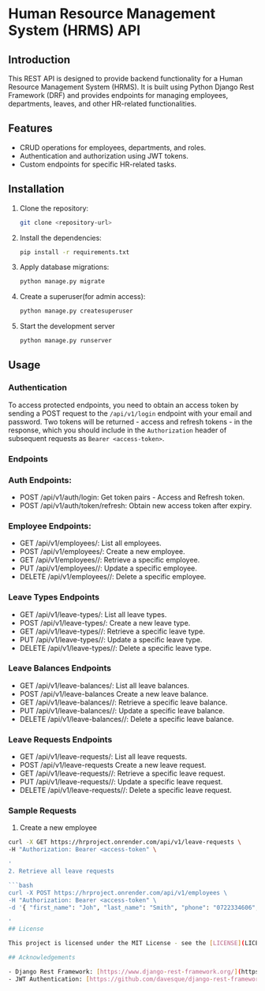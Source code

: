# Human Resource Management System (HRMS) API

## Introduction

This REST API is designed to provide backend functionality for a Human Resource Management System (HRMS). It is built using Python Django Rest Framework (DRF) and provides endpoints for managing employees, departments, leaves, and other HR-related functionalities.

## Features

- CRUD operations for employees, departments, and roles.
- Authentication and authorization using JWT tokens.
- Custom endpoints for specific HR-related tasks.

## Installation

1. Clone the repository:
   ```bash
   git clone <repository-url>

2. Install the dependencies:
   ```bash
   pip install -r requirements.txt
   
3. Apply database migrations:
      ```bash
   python manage.py migrate
      
4. Create a superuser(for admin access):
      ```bash
   python manage.py createsuperuser
      
5. Start the development server
   ```bash
   python manage.py runserver

## Usage

### Authentication
To access protected endpoints, you need to obtain an access token by sending a POST request to the `/api/v1/login` endpoint with your email and password. Two tokens will be returned - access and refresh tokens - in the response, which you should include in the `Authorization` header of subsequent requests as `Bearer <access-token>`.

### Endpoints

### Auth Endpoints:

- POST /api/v1/auth/login: Get token pairs - Access and Refresh token.
- POST /api/v1/auth/token/refresh: Obtain new access token after expiry.


### Employee Endpoints:
- GET /api/v1/employees/: List all employees.
- POST /api/v1/employees/: Create a new employee.
- GET /api/v1/employees/<employee-id>/: Retrieve a specific employee.
- PUT /api/v1/employees/<employee-id>/: Update a specific employee.
- DELETE /api/v1/employees/<employee-id>/: Delete a specific employee.

### Leave Types Endpoints
- GET /api/v1/leave-types/: List all leave types.
- POST /api/v1/leave-types/: Create a new leave type.
- GET /api/v1/leave-types/<leave-type-id>/: Retrieve a specific leave type.
- PUT /api/v1/leave-types/<leave-type-id>/: Update a specific leave type.
- DELETE /api/v1/leave-types/<leave-type-id>/: Delete a specific leave type.

### Leave Balances Endpoints
- GET /api/v1/leave-balances/: List all leave balances.
- POST /api/v1/leave-balances Create a new leave balance.
- GET /api/v1/leave-balances/<leave-balance-id>/: Retrieve a specific leave balance.
- PUT /api/v1/leave-balances/<leave-balance-id>/: Update a specific leave balance.
- DELETE /api/v1/leave-balances/<leave-balance-id>/: Delete a specific leave balance.

### Leave Requests Endpoints
- GET /api/v1/leave-requests/: List all leave requests.
- POST /api/v1/leave-requests Create a new leave request.
- GET /api/v1/leave-requests/<leave-request-id>/: Retrieve a specific leave request.
- PUT /api/v1/leave-requests/<leave-request-id>/: Update a specific leave request.
- DELETE /api/v1/leave-requests/<leave-request-id>/: Delete a specific leave request.

### Sample Requests
1. Create a new employee
```bash
curl -X GET https://hrproject.onrender.com/api/v1/leave-requests \
-H "Authorization: Bearer <access-token" \

'
2. Retrieve all leave requests

```bash
curl -X POST https://hrproject.onrender.com/api/v1/employees \
-H "Authorization: Bearer <access-token" \
-d '{ "first_name": "Joh", "last_name": "Smith", "phone": "0722334606", "email": "smithjoh@gmail.com", "address": "Rongai, Kajiado", "role": "Principal Engineer", "date_of_birth": "01/10/1996", "gender": "M", "department": 2, "username": "smith", "password":"Smith@#2V"}'

'
## License

This project is licensed under the MIT License - see the [LICENSE](LICENSE) file for details.

## Acknowledgements

- Django Rest Framework: [https://www.django-rest-framework.org/](https://www.django-rest-framework.org/)
- JWT Authentication: [https://github.com/davesque/django-rest-framework-simplejwt](https://github.com/davesque/django-rest-framework-simplejwt)



